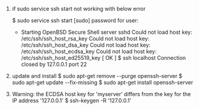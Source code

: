 

1. if sudo service ssh start not working with below error

    $ sudo service ssh start
    [sudo] password for user:
    * Starting OpenBSD Secure Shell server sshd
    Could not load host key: /etc/ssh/ssh_host_rsa_key
    Could not load host key: /etc/ssh/ssh_host_dsa_key
    Could not load host key: /etc/ssh/ssh_host_ecdsa_key
    Could not load host key: /etc/ssh/ssh_host_ed25519_key
                                                                                                                    [ OK ]
    $ ssh localhost
    Connection closed by 127.0.0.1 port 22


2. update and install
    $ sudo apt-get remove --purge openssh-server
    $ sudo apt-get update --fix-missing
    $ sudo apt-get install openssh-server

3. Warning: the ECDSA host key for 'myserver' differs from the key for the IP address '127.0.0.1'
    $ ssh-keygen -R '127.0.0.1'

    